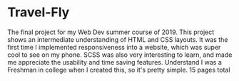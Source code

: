 # Travel-Fly
The final project for my Web Dev summer course of 2019. 
This project shows an intermediate understanding of HTML and CSS layouts. It was the first time I implemented responsiveness into a website, which was super cool to see on my phone. SCSS was also very interesting to learn, and made me appreciate the usability and time saving features. Understand I was a Freshman in college when I created this, so it's pretty simple. 15 pages total
